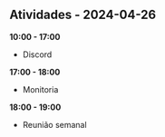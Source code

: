 ## Atividades - 2024-04-26

**10:00 - 17:00**

* Discord

**17:00 - 18:00**

* Monitoria 

**18:00 - 19:00**

* Reunião semanal


